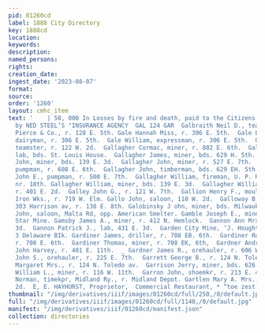 ```yaml
---
pid: 01260cd
label: 1888 City Directory
key: 1888cd
location: 
keywords: 
description: 
named_persons: 
rights: 
creation_date: 
ingest_date: '2023-08-07'
format: 
source: 
order: '1260'
layout: cmhc_item
text: '    | 50, 000 In Losses by fire and death, paid to the Citizens of y Leadville
  by NED STEEL’S "INSURANCE AGENCY  GAL 124 GAR  Galbraith Neil D., teamster, Tabor,
  Pierce & Co., r. 128 E. 5th. Gale Hannah Miss, r. 306 E. 5th.  Gale Leonard L.,
  dairyman, r. 306 E. 5th.  Gale William, expressman, r. 306 E. 5th.  Gallagher Barney,
  teamster, r. 122 W. 2d.  Gallagher Cormac, miner, r. 802 E. 6th.  Gallagher D.,
  lab, bds. St. Louis House.  Gallagher James, miner, bds. 629 H. 5th.  Gallagher
  John, miner, bds. 139 E. 3d.  Gallagher John, miner, r. 527 E. 7th.  Gallagher John,
  pumpman, r. 608 E. 6th.  Gallagher John, timberman, bds. 629 EH. 5th.  Gallagher
  John E., pumpman, r. 500 E. 7th.  Gallagher William, fireman, U. P. Ry., r. Alder,
  nr. 18th. Gallagher William, miner, bds. 139 E. 3d.  Gallagher William H., miner,
  r. 401 E. 2d.  Galley John G., r. 121 W. 7th.  Gallion Henry F., moulder, Excelsior
  Iron Wks., r. 719 W. Elm. Gallo John, saloon, 110 W. 2d.  Galloway B.58., physician,
  303 Harrison av, r. 138 E. 8th. Galobinsky J ohn, miner, bds. Milwaukee House.  Galvin
  John, saloon, Malta Rd, opp. American Smelter. Gamble Joseph E., miner, r. nr. Evening
  Star Mine. Gamsby James A., miner, r. 412 N. Hemlock.  Gannon Ann Mrs., r. 431 E.
  3d.  Gannon Patrick J., lab, 431 E. 3d.  Garden City Mine, ‘J. Houghton, manager,
  3 Delaware BIk. Gardiner James, driller, r. 708 EB. 6th.  Gardiner Robert, miner,
  r. 708 E. 6th.  Gardiner Thomas, miner, r. 708 EK, 6th,  Gardner Andrew J,, teamster,
  John Harvey, r. 401 E. 11th.  _ Gardner James R., orehauler, r. 606 W. Chestnut.  Gardner
  John S., orehauler, r. 225 E. 7th.  Garrett George B., r. 124 N. Toledo av.  Garrett
  Margaret Mrs., r. 124 N. Toledo av.  Garrison Jerry, miner, bds. 626 E. 5th.  Garrison
  William L., miner, r. 116 W. 11th.  Garron John, shoemkr, r. 213 E. 4th.  Garstin
  Norman, timekpr, Midland Ry., r. Midland Depot. Gartlen Mary A. Mrs., r. 122 EK.
  2d.  E, E. HAYHURST, Proprietor,  Commercial Restaurant, * “toe zest secona Street. '
thumbnail: "/img/derivatives/iiif/images/01260cd/full/250,/0/default.jpg"
full: "/img/derivatives/iiif/images/01260cd/full/1140,/0/default.jpg"
manifest: "/img/derivatives/iiif/01260cd/manifest.json"
collection: directories
---
```

